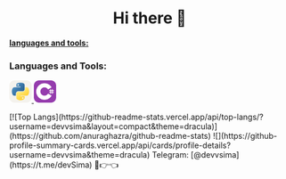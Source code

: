 <h1 align="center">Hi there 👋</h1>

**[languages and tools:](https://devvsima.notion.site/devvsima-d32ed4260e3e4aebaa3239f6a9cea78e?pvs=4)**


<h3 align="left">Languages and Tools:</h3>
<p align="left"> 
<a href="https://www.python.org" target="_blank" rel="noreferrer"> <img src="https://raw.githubusercontent.com/tandpfun/skill-icons/59059d9d1a2c092696dc66e00931cc1181a4ce1f/icons/Python-Light.svg" alt="python" width="40" height="40"/> </a> 
<a href="https://www.python.org" target="_blank" rel="noreferrer"> <img src="https://raw.githubusercontent.com/tandpfun/skill-icons/65dea6c4eaca7da319e552c09f4cf5a9a8dab2c8/icons/CS.svg" alt="python" width="40" height="40"/> </a> 

<br/>

</p>
<!--![Anurag's GitHub stats](https://github-readme-stats.vercel.app/api?username=devSimaa&show_icons=true&theme=dracula)-->
[![Top Langs](https://github-readme-stats.vercel.app/api/top-langs/?username=devvsima&layout=compact&theme=dracula)](https://github.com/anuraghazra/github-readme-stats)
![](https://github-profile-summary-cards.vercel.app/api/cards/profile-details?username=devvsima&theme=dracula)
<!--
[![Harlok's wakatime stats](https://github-readme-stats.vercel.app/api/wakatime?username=devSimaa)](https://github.com/anuraghazra/github-readme-stats)
![Top Langs](https://github-readme-stats.vercel.app/api/top-langs/?username=devSimaa&size_weight=0.8&count_weight=0.5)
-->
<!--END_SECTION:waka-->
Telegram: [@devvsima](https://t.me/devSima)
🥺👉👈
